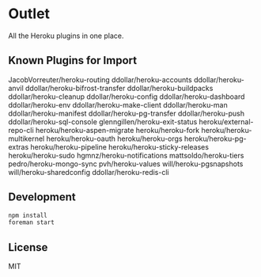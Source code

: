 # Outlet

All the Heroku plugins in one place.

## Known Plugins for Import

JacobVorreuter/heroku-routing
ddollar/heroku-accounts
ddollar/heroku-anvil
ddollar/heroku-bifrost-transfer
ddollar/heroku-buildpacks
ddollar/heroku-cleanup
ddollar/heroku-config
ddollar/heroku-dashboard
ddollar/heroku-env
ddollar/heroku-make-client
ddollar/heroku-man
ddollar/heroku-manifest
ddollar/heroku-pg-transfer
ddollar/heroku-push
ddollar/heroku-sql-console
glenngillen/heroku-exit-status
heroku/external-repo-cli
heroku/heroku-aspen-migrate
heroku/heroku-fork
heroku/heroku-multikernel
heroku/heroku-oauth
heroku/heroku-orgs
heroku/heroku-pg-extras
heroku/heroku-pipeline
heroku/heroku-sticky-releases
heroku/heroku-sudo
hgmnz/heroku-notifications
mattsoldo/heroku-tiers
pedro/heroku-mongo-sync
pvh/heroku-values
will/heroku-pgsnapshots
will/heroku-sharedconfig
ddollar/heroku-redis-cli

## Development

```sh
npm install
foreman start
```

## License

MIT